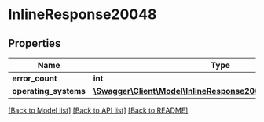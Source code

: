 # InlineResponse20048

## Properties
Name | Type | Description | Notes
------------ | ------------- | ------------- | -------------
**error_count** | **int** |  | [optional] 
**operating_systems** | [**\Swagger\Client\Model\InlineResponse20048OperatingSystems[]**](InlineResponse20048OperatingSystems.md) |  | [optional] 

[[Back to Model list]](../README.md#documentation-for-models) [[Back to API list]](../README.md#documentation-for-api-endpoints) [[Back to README]](../README.md)


